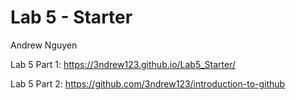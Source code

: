 # Lab 5 - Starter
Andrew Nguyen


Lab 5 Part 1: https://3ndrew123.github.io/Lab5_Starter/


Lab 5 Part 2: https://github.com/3ndrew123/introduction-to-github